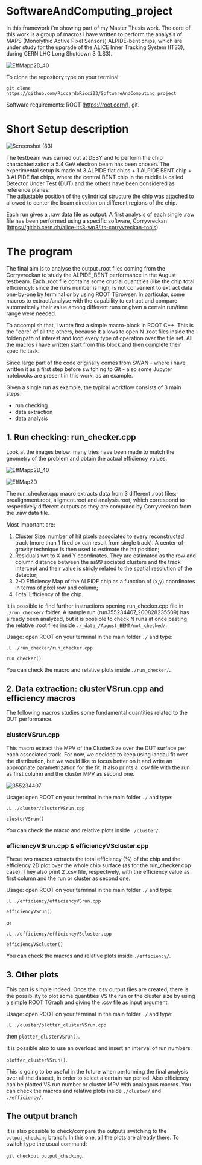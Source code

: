 # SoftwareAndComputing_project

In this framework i'm showing part of my Master Thesis work. 
The core of this work is a group of macros i have written to perform the analysis of MAPS (Monolythic Active Pixel Sensors) ALPIDE-bent chips, which are under study for the upgrade of the ALICE Inner Tracking System (ITS3), during CERN LHC Long Shutdown 3 (LS3). 

![EffMapp2D_40](https://user-images.githubusercontent.com/61977057/109415555-a808ed00-79b9-11eb-9578-fe309ac12e48.png)

To clone the repository type on your terminal: 

`git clone https://github.com/RiccardoRicci23/SoftwareAndComputing_project`

Software requirements: ROOT (https://root.cern/), git. 



# Short Setup description
![Screenshot (83)](https://user-images.githubusercontent.com/61977057/109390754-b43a6f00-7913-11eb-977b-4896d965c661.png)


The testbeam was carried out at DESY and to perform the chip charachterization a 5.4 GeV electron beam has been chosen.
The experimental setup is made of 3 ALPIDE flat chips + 1 ALPIDE BENT chip + 3 ALPIDE flat chips, where the central BENT chip in the middle is called Detector Under Test (DUT) and the others have been considered as reference planes.  
The adjustable position of the cylindrical structure the chip was attached to allowed to center the beam direction on different regions of the chip. 


Each run gives a .raw data file as output. 
A first analysis of each single .raw file has been performed using a specific software, Corryvreckan (https://gitlab.cern.ch/alice-its3-wp3/its-corryvreckan-tools). 



# The program
The final aim is to analyse the output .root files coming from the Corryvreckan to study the ALPIDE_BENT performance in the August testbeam. 
Each .root file contains some crucial quantities (like the chip total efficiency): since the runs number is high, is not convenient to extract data one-by-one by terminal or by using ROOT TBrowser. 
In particular, some macros to extract/analyse with the capability to extract and compare automatically their value among different runs or given a certain run/time range were needed. 

To accomplish that, i wrote first a simple macro-block in ROOT C++. 
This is the "core" of all the others, because it allows to open N .root files inside the folder/path of interest and loop every type of operation over the file set. 
All the macros i have written start from this block and then complete their specific task.

Since large part of the code originally comes from SWAN - where i have written it as a first step before switching to Git - also some Jupyter notebooks are present in this work, as an example. 

Given a single run as example, the typical workflow consists of 3 main steps:

- run checking
- data extraction
- data analysis 


## 1. Run checking: run_checker.cpp 
Look at the images below: many tries have been made to match the geometry of the problem and obtain the actual efficiency values. 


![EffMapp2D_40](https://user-images.githubusercontent.com/61977057/109415559-adfece00-79b9-11eb-8df2-4bbc24e41228.png)

![EffMap2D](https://user-images.githubusercontent.com/61977057/109415479-4183cf00-79b9-11eb-8a42-8c4a2b1a19b1.png)



The run_checker.cpp macro extracts data from 3 different .root files: prealignment.root, aligment.root and analysis.root, which correspond to respectively different outputs as they are computed by Corryvreckan from the .raw data file. 

Most important are: 
1. Cluster Size: number of hit pixels associated to every reconstructed track (more than 1 fired px can result from single track). A center-of-gravity technique is then used to estimate the hit position; 
2. Residuals wrt to X and Y coordinates. They are estimated as the row and column distance between the as99 sociated clusters and the track intercept and their value is stricly related to the spatial resolution of the detector;
3. 2-D Efficiency Map of the ALPIDE chip as a function of (x,y) coordinates in terms of pixel row and column;
4. Total Efficiency of the chip. 

It is possible to find further instructions opening run_checker.cpp file in `./run_checker/` folder. A sample run (run355234407_200828235509) has already been analyzed, but it is possible to check N runs at once pasting the relative .root files inside `./_data_/August_BENT/not_checked/`.


Usage: open ROOT on your terminal in the main folder `./` and type: 

`.L ./run_checker/run_checker.cpp` 

`run_checker()`

You can check the macro and relative plots inside `./run_checker/`.



## 2. Data extraction: clusterVSrun.cpp and efficiency macros
The following macros studies some fundamental quantities related to the DUT performance. 

### clusterVSrun.cpp

This macro extract the MPV of the ClusterSize over the DUT surface per each associated track. For now, we decided to keep using landau fit over the distribution, but we would like to focus better on it and write an appropriate parametrization for the fit.
It also prints a .csv file with the run as first column and the cluster MPV as second one.

![355234407](https://user-images.githubusercontent.com/61977057/109395535-2e2b2200-792d-11eb-924d-c1d839872f1f.png)

Usage: open ROOT on your terminal in the main folder `./` and type: 

`.L ./cluster/clusterVSrun.cpp` 

`clusterVSrun()`

You can check the macro and relative plots inside `./cluster/`.


### efficiencyVSrun.cpp & efficiencyVScluster.cpp

These two macros extracts the total efficiency (%) of the chip and the efficiency 2D plot over the whole chip surface (as for the run_checker.cpp case). They also print 2 .csv file, respectively, with the efficiency value as first column and the run or cluster as second one.

Usage: open ROOT on your terminal in the main folder `./` and type: 

`.L ./efficiency/efficiencyVSrun.cpp`

`efficiencyVSrun()` 

or 

`.L ./efficiency/efficiencyVScluster.cpp`

`efficiencyVScluster()`

You can check the macros and relative plots inside `./efficiency/`.



## 3. Other plots
This part is simple indeed. Once the .csv output files are created, there is the possibility to plot some quantities VS the run or the cluster size by using a simple ROOT TGraph and giving the .csv file as input argument. 


Usage: open ROOT on your terminal in the main folder `./` and type: 

`.L ./cluster/plotter_clusterVSrun.cpp`

then `plotter_clusterVSrun()`.

It is possible also to use an overload and insert an interval of run numbers:

`plotter_clusterVSrun()`. 

This is going to be useful in the future when performing the final analysis over all the dataset, in order to select a certain run period. Also efficiency can be plotted VS run number or cluster MPV with analogous macros.
You can check the macros and relative plots inside `./cluster/` and `./efficiency/`.



## The output branch
It is also possible to check/compare the outputs switching to the `output_checking` branch. In this one, all the plots are already there.
To switch type the usual command:

`git checkout output_checking`.


